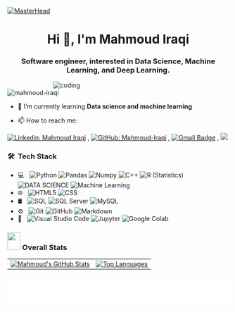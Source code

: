 [![MasterHead](https://camo.githubusercontent.com/069e3ef2850e722ccaef748bf8cdadafeed9fd4a9ee1436daebd7e820f4402a7/68747470733a2f2f666972656261736573746f726167652e676f6f676c65617069732e636f6d2f76302f622f666c6578692d636f64696e672e61707073706f742e636f6d2f6f2f64656d706769372d35323066386435662d363364342d343435332d383832322d6462633134396165323766382e6769663f616c743d6d6564696126746f6b656e3d39316330633762322d393363332d343032392d623031312d316138373033633537333064)](https://rishavchanda.io)
<h1 align="center">Hi 👋, I'm Mahmoud Iraqi</h1>
<h3 align="center"> Software engineer, interested in Data Science, Machine Learning, and Deep Learning.</h3>
<img align="right" alt="coding" width="400" src="https://cdn.dribbble.com/users/1162077/screenshots/3848914/media/7ed7d5ca074b48b328150e5a231e8d1f.gif">

<p align="left"> <img src="https://komarev.com/ghpvc/?username=mahmoud-iraqi&label=Profile%20views&color=0e75b6&style=flat" alt="mahmoud-iraqi" /> </p>

- 🌱 I’m currently learning **Data science and machine learning**

- 📫 How to reach me:

[![Linkedin: Mahmoud Iraqi](https://img.shields.io/badge/-MahmoudIraqi-blue?style=flat-square&logo=Linkedin&logoColor=white&link=https://www.linkedin.com/in/mahmoud-iraqi-99b994249/)](https://www.linkedin.com/in/mahmoud-iraqi-99b994249/)
, [![GitHub: Mahmoud-Iraqi](https://img.shields.io/github/followers/Mahmoud-Iraqi?label=Mahmoud-Iraqi&style=social)](https://github.com/Mahmoud-Iraqi)
, [![Gmail Badge](https://img.shields.io/badge/-Gmail-c14438?style=flat-square&logo=Gmail&logoColor=white&link=mailto:mahmoudalkady2004@gmail.com)](mailto:mahmoudalkady2004@gmail.com)
, <img src="https://github.com/TheDudeThatCode/TheDudeThatCode/blob/master/Assets/Handshake.gif" height="32px">



<h3> 🛠 &nbsp;Tech Stack</h3>

- 💻 &nbsp;
  ![Python](https://img.shields.io/badge/-Python-333333?style=flat&logo=python)
  ![Pandas](https://img.shields.io/badge/Pandas-150458?style=flat-square&logo=pandas&logoColor=white")
  ![Numpy](https://img.shields.io/badge/Numpy-013243?style=flat-square&logo=numpy&logoColor=white")
  ![C++](https://img.shields.io/badge/-C++-333333?style=flat&logo=C%2B%2B&logoColor=00599C)
  ![R (Statistics)](https://img.shields.io/badge/-R-333333?style=flat&logo=R&logoColor=276DC3)
  ![DATA SCIENCE](https://img.shields.io/badge/-Data%20Science-333333?style=flat&logo=data%20science)
  ![Machine Learning](https://img.shields.io/badge/-ML-333333?style=flat&logo=ML)
- 🌐 &nbsp;
  ![HTML5](https://img.shields.io/badge/-HTML5-333333?style=flat&logo=HTML5)
  ![CSS](https://img.shields.io/badge/-CSS-333333?style=flat&logo=CSS3&logoColor=1572B6)
- 🛢 &nbsp;
  ![SQL](https://img.shields.io/badge/-SQL-333333?style=flat&logo=sql)
  ![SQL Server](https://img.shields.io/badge/-SQL%20Server-333333?style=flat&logo=microsoft-sql-server)
  ![MySQL](https://img.shields.io/badge/-MySQL-333333?style=flat&logo=mysql)
- ⚙️ &nbsp;
  ![Git](https://img.shields.io/badge/-Git-333333?style=flat&logo=git)
  ![GitHub](https://img.shields.io/badge/-GitHub-333333?style=flat&logo=github)
  ![Markdown](https://img.shields.io/badge/-Markdown-333333?style=flat&logo=markdown)
- 🔧 &nbsp;
![Visual Studio Code](https://img.shields.io/badge/-Visual%20Studio%20Code-333333?style=flat&logo=visual-studio-code&logoColor=007ACC)
![Jupyter](https://img.shields.io/badge/Jupyter-F37626?style=flat-square&logo=Jupyter&logoColor=white)
![Google Colab](https://img.shields.io/badge/Google%20Colab-F4A200?style=flat-square&logo=Google%20Colab&logoColor=white)


  
### <img src="https://media.giphy.com/media/IcnxGGAj0ubyB2r5M6/giphy.gif" width=30 height=40> Overall Stats 

<table>
  <tr>
    <td>
      <a href="https://github.com/Mahmoud-Iraqi/github-readme-stats"> <img src="https://github-readme-stats.vercel.app/api?username=Mahmoud-Iraqi&hide_border=true&show_icons=true" alt="Mahmoud's GitHub Stats" /> </a>
    </td>
    <td>
      <a href="https://github.com/Mahmoud-Iraqi/github-readme-stats"> <img src="https://github-readme-stats.vercel.app/api/top-langs/?username=Mahmoud-Iraqi&hide_border=true&langs_count=8&layout=compact" alt="Top Languages" /> </a>
    </td>
  </tr>
</table>

<img align='center'  height="70" alt="Thanks" width="100%" src="https://github.com/Moataz-Elmesmary/Moataz-Elmesmary/blob/main/Moataz.svg">
